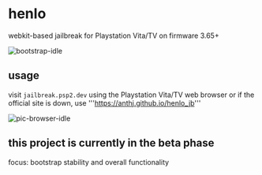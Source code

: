 # henlo
webkit-based jailbreak for Playstation Vita/TV on firmware 3.65+

![bootstrap-idle](https://user-images.githubusercontent.com/30833773/211209121-d036c67b-9ed3-444c-b4d2-5932ad5466e5.jpg)

## usage
visit ```jailbreak.psp2.dev``` using the Playstation Vita/TV web browser
or if the official site is down, use '''https://anthj.github.io/henlo_jb'''

![pic-browser-idle](https://user-images.githubusercontent.com/30833773/211209156-1e204953-e533-43e8-aba6-69f8840626a8.jpg)

## this project is currently in the beta phase
focus: bootstrap stability and overall functionality
